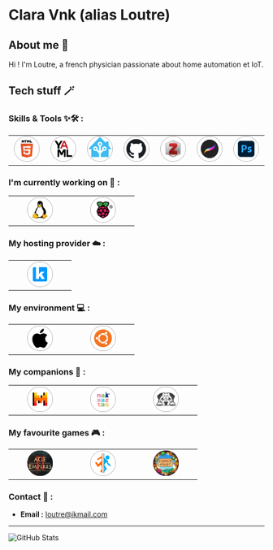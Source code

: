 # Clara Vnk (alias Loutre)

## About me 👀 

Hi ! I'm Loutre, a french physician passionate about home automation et IoT.

## Tech stuff 🪄

### Skills & Tools ✨🛠️ :

 <table>
  <tr border: transparent;>
   <td align="center" width="110">
      <img src="https://github.com/ClaraVnk/ClaraVnk/blob/main/images/HTML.png" width="50" height="50" alt="HTML" />
    </td>
    <td align="center" width="110">
        <img src="https://github.com/ClaraVnk/ClaraVnk/blob/main/images/yaml.png" width="50" height="50" alt="YAML" />
    </td>
    <td align="center" width="110">
        <img src="https://github.com/ClaraVnk/ClaraVnk/blob/main/images/HA.png" width="50" height="50" alt="Home Assistant" />
    </td>
        <td align="center" width="110">
        <img src="https://github.com/ClaraVnk/ClaraVnk/blob/main/images/github.png" width="50" height="50" alt="Github" />
    </td>
    <td align="center" width="110">
        <img src="https://github.com/ClaraVnk/ClaraVnk/blob/main/images/zotero.png" width="50" height="50" alt="Zotero" />
    </td>
    <td align="center" width="110">
        <img src="https://github.com/ClaraVnk/ClaraVnk/blob/main/images/procreate.png" width="50" height="50" alt="Procreate" />
    </td>
    <td align="center" width="110">
        <img src="https://github.com/ClaraVnk/ClaraVnk/blob/main/images/photoshop.png" width="50" height="50" alt="Photoshop" />
    </td>
  </tr>
</table>

### I'm currently working on 🚧 :

 <table>
  <tr border: solid transparent;>
   <td align="center" width="110">
      <img src="https://github.com/ClaraVnk/ClaraVnk/blob/main/images/linux.png" width="50" height="50" alt="Linux" />
    </td>
    <td align="center" width="110">
        <img src="https://github.com/ClaraVnk/ClaraVnk/blob/main/images/rasp.png" width="50" height="50" alt="Raspberry" />
    </td>
  </tr>
</table>

### My hosting provider ☁️ :

 <table>
  <tr border: solid transparent;>
   <td align="center" width="110">
      <img src="https://github.com/ClaraVnk/ClaraVnk/blob/main/images/infomaniak.png" width="50" height="50" alt="Infomaniak" />
    </td>
  </tr>
</table>

### My environment 💻 :

 <table>
  <tr border: solid transparent;>
   <td align="center" width="110">
      <img src="https://github.com/ClaraVnk/ClaraVnk/blob/main/images/apple.png" width="50" height="50" alt="Apple" />
    </td>
    <td align="center" width="110">
        <img src="https://github.com/ClaraVnk/ClaraVnk/blob/main/images/ubuntu.png" width="50" height="50" alt="Ubuntu" />
    </td>
  </tr>
</table>

### My companions 🛟 :

 <table>
  <tr border: solid transparent;>
   <td align="center" width="110">
      <img src="https://github.com/ClaraVnk/ClaraVnk/blob/main/images/mistral-AI.png" width="50" height="50" alt="Mistral AI" />
    </td>
    <td align="center" width="110">
        <img src="https://github.com/ClaraVnk/ClaraVnk/blob/main/images/nabaztag.png" width="50" height="50" alt="Nabaztag" />
    </td>
    <td align="center" width="110">
        <img src="https://github.com/ClaraVnk/ClaraVnk/blob/main/images/sharpei.png" width="50" height="50" alt="Sharpei" />
    </td>
  </tr>
</table>

### My favourite games 🎮 :

 <table>
  <tr border: solid transparent;>
   <td align="center" width="110">
      <img src="https://github.com/ClaraVnk/ClaraVnk/blob/main/images/aOe.png" width="50" height="50" alt="Age of Empire" />
    </td>
    <td align="center" width="110">
        <img src="https://github.com/ClaraVnk/ClaraVnk/blob/main/images/portal.png" width="50" height="50" alt="Portal" />
    </td>
    <td align="center" width="110">
        <img src="https://github.com/ClaraVnk/ClaraVnk/blob/main/images/stardew-valley.png" width="50" height="50" alt="Stardew Valley" />
    </td>
  </tr>
</table>

### Contact 💌 :

- **Email :** loutre@ikmail.com

---

![GitHub Stats](https://github-readme-stats.vercel.app/api?username=claravnk&show_icons=true&theme=radical)